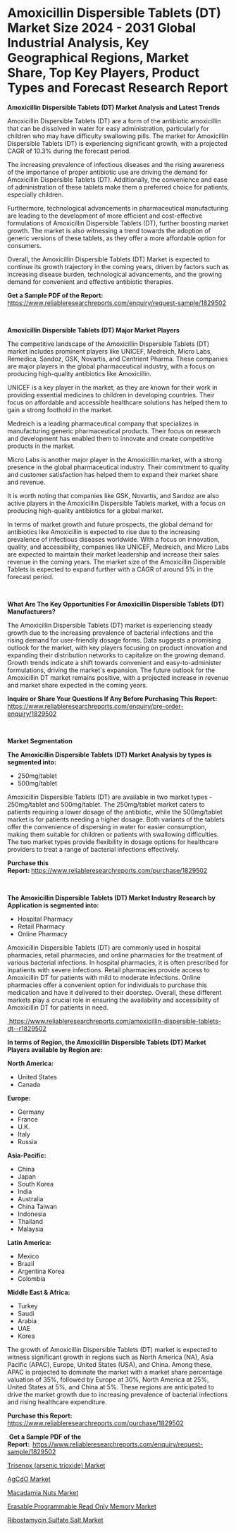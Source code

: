 <p><h1>Amoxicillin Dispersible Tablets (DT) Market Size 2024 - 2031 Global Industrial Analysis, Key Geographical Regions, Market Share, Top Key Players, Product Types and Forecast Research Report</h1></p><p><strong>Amoxicillin Dispersible Tablets (DT) Market Analysis and Latest Trends</strong></p>
<p><p>Amoxicillin Dispersible Tablets (DT) are a form of the antibiotic amoxicillin that can be dissolved in water for easy administration, particularly for children who may have difficulty swallowing pills. The market for Amoxicillin Dispersible Tablets (DT) is experiencing significant growth, with a projected CAGR of 10.3% during the forecast period. </p><p>The increasing prevalence of infectious diseases and the rising awareness of the importance of proper antibiotic use are driving the demand for Amoxicillin Dispersible Tablets (DT). Additionally, the convenience and ease of administration of these tablets make them a preferred choice for patients, especially children.</p><p>Furthermore, technological advancements in pharmaceutical manufacturing are leading to the development of more efficient and cost-effective formulations of Amoxicillin Dispersible Tablets (DT), further boosting market growth. The market is also witnessing a trend towards the adoption of generic versions of these tablets, as they offer a more affordable option for consumers.</p><p>Overall, the Amoxicillin Dispersible Tablets (DT) Market is expected to continue its growth trajectory in the coming years, driven by factors such as increasing disease burden, technological advancements, and the growing demand for convenient and effective antibiotic therapies.</p></p>
<p><strong>Get a Sample PDF of the Report:&nbsp;</strong> <a href="https://www.reliableresearchreports.com/enquiry/request-sample/1829502">https://www.reliableresearchreports.com/enquiry/request-sample/1829502</a></p>
<p>&nbsp;</p>
<p><strong>Amoxicillin Dispersible Tablets (DT) Major Market Players</strong></p>
<p><p>The competitive landscape of the Amoxicillin Dispersible Tablets (DT) market includes prominent players like UNICEF, Medreich, Micro Labs, Remedica, Sandoz, GSK, Novartis, and Centrient Pharma. These companies are major players in the global pharmaceutical industry, with a focus on producing high-quality antibiotics like Amoxicillin.</p><p>UNICEF is a key player in the market, as they are known for their work in providing essential medicines to children in developing countries. Their focus on affordable and accessible healthcare solutions has helped them to gain a strong foothold in the market.</p><p>Medreich is a leading pharmaceutical company that specializes in manufacturing generic pharmaceutical products. Their focus on research and development has enabled them to innovate and create competitive products in the market.</p><p>Micro Labs is another major player in the Amoxicillin market, with a strong presence in the global pharmaceutical industry. Their commitment to quality and customer satisfaction has helped them to expand their market share and revenue.</p><p>It is worth noting that companies like GSK, Novartis, and Sandoz are also active players in the Amoxicillin Dispersible Tablets market, with a focus on producing high-quality antibiotics for a global market.</p><p>In terms of market growth and future prospects, the global demand for antibiotics like Amoxicillin is expected to rise due to the increasing prevalence of infectious diseases worldwide. With a focus on innovation, quality, and accessibility, companies like UNICEF, Medreich, and Micro Labs are expected to maintain their market leadership and increase their sales revenue in the coming years. The market size of the Amoxicillin Dispersible Tablets is expected to expand further with a CAGR of around 5% in the forecast period.</p></p>
<p>&nbsp;</p>
<p><strong>What Are The Key Opportunities For Amoxicillin Dispersible Tablets (DT) Manufacturers?</strong></p>
<p><p>The Amoxicillin Dispersible Tablets (DT) market is experiencing steady growth due to the increasing prevalence of bacterial infections and the rising demand for user-friendly dosage forms. Data suggests a promising outlook for the market, with key players focusing on product innovation and expanding their distribution networks to capitalize on the growing demand. Growth trends indicate a shift towards convenient and easy-to-administer formulations, driving the market's expansion. The future outlook for the Amoxicillin DT market remains positive, with a projected increase in revenue and market share expected in the coming years.</p></p>
<p><strong>Inquire or Share Your Questions If Any Before Purchasing This Report:</strong> <a href="https://www.reliableresearchreports.com/enquiry/pre-order-enquiry/1829502">https://www.reliableresearchreports.com/enquiry/pre-order-enquiry/1829502</a></p>
<p>&nbsp;</p>
<p><strong>Market Segmentation</strong></p>
<p><strong>The Amoxicillin Dispersible Tablets (DT) Market Analysis by types is segmented into:</strong></p>
<p><ul><li>250mg/tablet</li><li>500mg/tablet</li></ul></p>
<p><p>Amoxicillin Dispersible Tablets (DT) are available in two market types - 250mg/tablet and 500mg/tablet. The 250mg/tablet market caters to patients requiring a lower dosage of the antibiotic, while the 500mg/tablet market is for patients needing a higher dosage. Both variants of the tablets offer the convenience of dispersing in water for easier consumption, making them suitable for children or patients with swallowing difficulties. The two market types provide flexibility in dosage options for healthcare providers to treat a range of bacterial infections effectively.</p></p>
<p><strong>Purchase this Report:&nbsp;</strong><a href="https://www.reliableresearchreports.com/purchase/1829502">https://www.reliableresearchreports.com/purchase/1829502</a></p>
<p>&nbsp;</p>
<p><strong>The Amoxicillin Dispersible Tablets (DT) Market Industry Research by Application is segmented into:</strong></p>
<p><ul><li>Hospital Pharmacy</li><li>Retail Pharmacy</li><li>Online Pharmacy</li></ul></p>
<p><p>Amoxicillin Dispersible Tablets (DT) are commonly used in hospital pharmacies, retail pharmacies, and online pharmacies for the treatment of various bacterial infections. In hospital pharmacies, it is often prescribed for inpatients with severe infections. Retail pharmacies provide access to Amoxicillin DT for patients with mild to moderate infections. Online pharmacies offer a convenient option for individuals to purchase this medication and have it delivered to their doorstep. Overall, these different markets play a crucial role in ensuring the availability and accessibility of Amoxicillin DT for patients in need.</p></p>
<p><a href="https://www.reliableresearchreports.com/amoxicillin-dispersible-tablets-dt--r1829502">&nbsp;https://www.reliableresearchreports.com/amoxicillin-dispersible-tablets-dt--r1829502</a></p>
<p><strong>In terms of Region, the Amoxicillin Dispersible Tablets (DT) Market Players available by Region are:</strong></p>
<p>
    <p> <strong> North America: </strong>
        <ul>
            <li>United States</li>
            <li>Canada</li>
        </ul>
        </p> 
    <p> <strong> Europe: </strong>
        <ul>
            <li>Germany</li>
            <li>France</li>
            <li>U.K.</li>
            <li>Italy</li>
            <li>Russia</li>
        </ul>
        </p> 
    <p> <strong> Asia-Pacific: </strong>
        <ul>
            <li>China</li>
            <li>Japan</li>
            <li>South Korea</li>
            <li>India</li>
            <li>Australia</li>
            <li>China Taiwan</li>
            <li>Indonesia</li>
            <li>Thailand</li>
            <li>Malaysia</li>
        </ul>
        </p> 
    <p> <strong> Latin America: </strong>
        <ul>
            <li>Mexico</li>
            <li>Brazil</li>
            <li>Argentina Korea</li>
            <li>Colombia</li>
        </ul>
        </p> 
    <p> <strong> Middle East & Africa: </strong>
        <ul>
            <li>Turkey</li>
            <li>Saudi</li>
            <li>Arabia</li>
            <li>UAE</li>
            <li>Korea</li>
        </ul>
    </p>
    </p>
<p><p>The growth of Amoxicillin Dispersible Tablets (DT) market is expected to witness significant growth in regions such as North America (NA), Asia Pacific (APAC), Europe, United States (USA), and China. Among these, APAC is projected to dominate the market with a market share percentage valuation of 35%, followed by Europe at 30%, North America at 25%, United States at 5%, and China at 5%. These regions are anticipated to drive the market growth due to increasing prevalence of bacterial infections and rising healthcare expenditure.</p></p>
<p><strong>Purchase this Report: </strong><a href="https://www.reliableresearchreports.com/purchase/1829502">https://www.reliableresearchreports.com/purchase/1829502</a></p>
<p>&nbsp;<strong>Get a Sample PDF of the Report:&nbsp;&nbsp;</strong><a href="https://www.reliableresearchreports.com/enquiry/request-sample/1829502">https://www.reliableresearchreports.com/enquiry/request-sample/1829502</a></p>
<p><strong></strong></p>
<p><p><a href="https://github.com/lairestrong/Market-Research-Report-List-1/blob/main/trisenox-arsenic-trioxide-market.md">Trisenox (arsenic trioxide) Market</a></p><p><a href="https://www.linkedin.com/pulse/arket-share-ranking-overall-sales-demand-forecast-2024--qsw9f?trackingId=81UA9cbeSUi753gc03oR0g%3D%3D">AgCdO Market</a></p><p><a href="https://www.linkedin.com/pulse/macadamia-nuts-market-size-share-trends-analysis-report-gbg6f?trackingId=VqJfajq2SC2xt3UWmFtkUA%3D%3D">Macadamia Nuts Market</a></p><p><a href="https://www.linkedin.com/pulse/erasable-programmable-read-only-memory-market-overview-global-iq86e?trackingId=obBuTNLbRnqZaod8WbPvkQ%3D%3D">Erasable Programmable Read Only Memory Market</a></p><p><a href="https://github.com/msLonKoss78/Market-Research-Report-List-1/blob/main/ribostamycin-sulfate-salt-market.md">Ribostamycin Sulfate Salt Market</a></p></p>